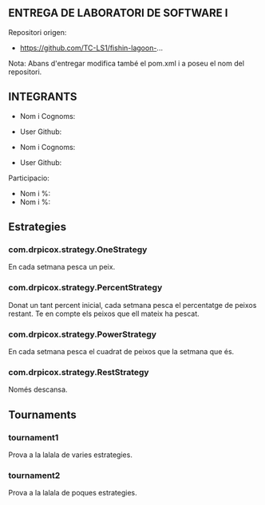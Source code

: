 ENTREGA DE LABORATORI DE SOFTWARE I
-----------------------------------

Repositori origen:
- https://github.com/TC-LS1/fishin-lagoon-...

Nota: 
Abans d'entregar modifica també el pom.xml i a 
<name> poseu el nom del repositori.

## INTEGRANTS

- Nom i Cognoms:
- User Github:
 
 
- Nom i Cognoms:
- User Github:


Participacio:

- Nom i %:
- Nom i %:


## Estrategies

### com.drpicox.strategy.OneStrategy

En cada setmana pesca un peix.


### com.drpicox.strategy.PercentStrategy

Donat un tant percent inicial, 
cada setmana pesca el percentatge
de peixos restant.
Te en compte els peixos que ell
mateix ha pescat.


### com.drpicox.strategy.PowerStrategy

En cada setmana pesca el cuadrat de 
peixos que la setmana que és.


### com.drpicox.strategy.RestStrategy

Només descansa.


## Tournaments

### tournament1

Prova a la lalala de varies estrategies.

### tournament2

Prova a la lalala de poques estrategies.


